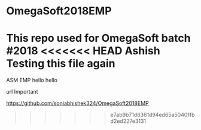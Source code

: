 # OmegaSoft2018EMP
This repo used for OmegaSoft batch #2018
<<<<<<< HEAD
Ashish Testing this file again
=======

ASM
EMP
hello
hello


url Important 


https://github.com/soniabhishek324/OmegaSoft2018EMP
>>>>>>> e7ab9b71d6361d94ed65a50401fbd2ed227e3131
